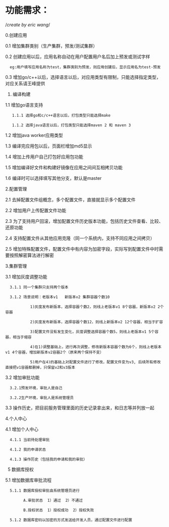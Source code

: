 
# 功能需求：

/*create by eric wang*/

0.创建应用

0.1 增加集群类别（生产集群，预发/测试集群）

0.2 创建应用以后，应用名称自动在用户配置用户名后加上预发或测试字样

      eg:用户填写应用名称为test，集群类别为预发，则应用创建后，显示应用名为test-预发

0.3 增加go/c++以后，选择语言以后，对应用类型有限制，只能选择指定类型，对应关系请王峰提供

1. 编译构建

1.1 增加go语言支持

       1.1.1 选择go和c/c++语言以后，打包类型只能选择make

       1.1.2 选择java语言以后，打包类型只能选择maven 2 和 maven 3

1.2 增加java worker应用类型

1.3 编译完应用包以后，页面栏增加md5显示

1.4 增加上传用户自己打包好应用包功能

1.5 增加编译好文件和构建好镜像在应用之间间互相拷贝功能

1.6 编译时可以选择填写其他分支，默认是master

2.配置管理

2.1 去掉配置文件组概念，多个配置文件，直接就显示多个配置文件

2.2 增加用户上传配置文件功能

2.3 为了支持用户回滚，增加配置文件历史版本功能，包括历史文件查看、比较、还原功能

2.4 支持配置文件从其他应用克隆（同一个系统内，支持不同应用之间拷贝）

2.5 增加特殊配置文件，配置文件中有内容为加密字段，实际写到配置文件中时需要按照解密算法进行解密

3.集群管理

3.1 增加灰度调整功能

      3.1.1 同一个集群只支持两个版本

      3.1.2 场景说明：老版本v1   新版本v2 集群容器个数10

               1)灰度发布新版本，选择容器个数2，则线上老版本v1 8个容器，新版本v2 2个容器

               2)灰度发布新版本，选择容器个数12，则线上新版本v2 12个容器，相当于扩容

               3)配置文件没有发生变化，灰度调整选择容器个数5，则线上老版本v1 5个容器，相当于缩容

               4)在1)调整基础上，进行再次调整，修改新版本容器个数为6个，则线上老版本v1 4个容器，增加新版本v2容器2个（原来两个保持不变）

               5)用户在4)的基础上对配置文件进行了修改，配置文件变为v3, 后续所有修改直接把v1容器都删掉，只保留v2和v3版本

3.2 增加审批功能

      3.2.1预发环境，审批人是自己

      3.2.2生产环境，审批人是系统管理员

3.3 操作历史，把目前服务管理里面的历史记录拿出来，和日志等并列放一起

4.个人中心

4.1 增加个人中心

      4.1.1 当前待处理审批

      4.1.2 我的申请状态

      4.1.3 操作历史（包括我的申请和我的审批）
   
5 数据库授权

5.1 增加数据库审批流程

      5.1.1 数据库授权审批由系统管理员进行
      
            A.审批状态  1）通过  2）不通过
            
            B.授权状态  1）授权成功  2）授权失败
            
      5.1.2 数据库密码以加密的方式发送给开发人员，通过配置文件进行配置
